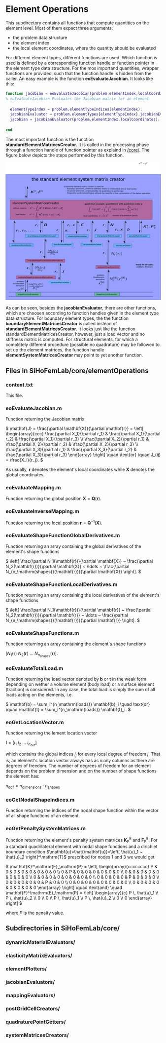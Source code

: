 # Element Operations #
This subdirectory contains all functions that compute quantities on the element level. Most of them expect three arguments:

* the problem data structure
* the element index
* the local element coordinates, where the quantity should be evaluated

For different element types, different functions are used. Which function is used is defined by a corresponding function handle or function pointer in the element type data structure.
For the mos importand quantities, wrapper functions are provided, such that the function handle is hidden from the caller. An easy example is the function **eoEvaluateJacobian**. 
It looks like this:

```matlab
function jacobian = eoEvaluateJacobian(problem,elementIndex,localCoordinates)
% eoEvaluateJacobian Evaluates the Jacobian matrix for an element

  elementTypeIndex = problem.elementTypeIndices(elementIndex);
  jacobianEvaluator = problem.elementTypes{elementTypeIndex}.jacobianEvaluator;
  jacobian = jacobianEvaluator(problem,elementIndex,localCoordinates);

end
```

The most important function is the function **standardElementMatricesCreator**. 
It is called in the processing phase through a function handle of function pointer as explaind in [/core/](/core/).
The figure below depicts the steps performed by this function.
 
![standard_element_matrices_creator.png](standard_element_matrices_creator.png)

As can be seen, besides the **jacobianEvaluator**, there are other functions, which are choosen according to function handles given in the element type data structure.
For boundary element types, the the function **boundaryElementMatricesCreator** is called instead of **standardElementMatricesCreator**.
It looks just like the function standardElementMatricesCreator, however, just a load vector and no stiffness matric is computed.
For structural elements, for which a completely different procedure (possible no quadrature) may be followed to set up the element matrices, the function handle **elementSystemMatricesCreator** may point to yet another function.

##  Files in SiHoFemLab/core/elementOperations  ##

### context.txt ###
This file. 

### eoEvaluateJacobian.m ###
Function returning the Jacobian matrix

$`
\mathbf{J}
= \frac{\partial \mathbf{X}}{\partial \mathbf{r}} 
= \left[ \begin{array}{ccc}
\frac{\partial X_1}{\partial r_1} &  \frac{\partial X_1}{\partial r_2} & \frac{\partial X_1}{\partial r_3} \\
\frac{\partial X_2}{\partial r_1} &  \frac{\partial X_2}{\partial r_2} & \frac{\partial X_2}{\partial r_3} \\
\frac{\partial X_3}{\partial r_1} &  \frac{\partial X_3}{\partial r_2} & \frac{\partial X_3}{\partial r_3}
\end{array} \right]
\quad \text{or} \quad
J_{ij} = \frac{X_i}{r_j}.
`$

As usually, $`\mathbf{r}`$ denotes the element's local coordinates while $`\mathbf{X}`$ denotes the global coordinates.

### eoEvaluateMapping.m ###
Function returning the global position $`\mathbf{X} = \mathbf{Q}(\mathbf{r})`$.

### eoEvaluateInverseMapping.m ###
Function returning the local position $`\mathbf{r} = \mathbf{Q}^{-1}(\mathbf{X})`$.

### eoEvaluateShapeFunctionGlobalDerivatives.m ###
Function returning an array containing the global derivatives of the element's shape functions

$`
\left[ \frac{\partial N_1(\mathbf{r})}{\partial \mathbf{X}} ~ \frac{\partial N_2(\mathbf{r})}{\partial \mathbf{X}} ~ \ldots ~ \frac{\partial N_{n_\mathrm{shapes}}(\mathbf{r})}{\partial \mathbf{X}} \right].
`$

### eoEvaluateShapeFunctionLocalDerivatives.m ###
Function returning an array containing the local derivatives of the element's shape functions

$`
\left[ \frac{\partial N_1(\mathbf{r})}{\partial \mathbf{r}} ~ \frac{\partial N_2(\mathbf{r})}{\partial \mathbf{r}} ~ \ldots ~ \frac{\partial N_{n_\mathrm{shapes}}(\mathbf{r})}{\partial \mathbf{r}} \right].
`$

### eoEvaluateShapeFunctions.m ###
Function returning an array containing the element's shape functions 

$`
\left[ N_1(\mathbf{r}) ~ N_2(\mathbf{r}) ~ \ldots ~ N_{n_\mathrm{shapes}}(\mathbf{r}) \right].
`$

### eoEvaluateTotalLoad.m ###
Function returning the load vector denoted by $`\mathbf{b}`$ or $`\mathbf{t}`$ in the weak form depending on wether a volume element (body load) or a surface element (traction) is considered. In any case, the total load is simply the sum of all loads acting on the elements, i.e. 

$`
\mathbf{b} = \sum_i^{n_\mathrm{loads}} \mathbf{b}_i \quad \text{or} \quad \mathbf{t} = \sum_i^{n_\mathrm{loads}} \mathbf{t}_i.
`$


### eoGetLocationVector.m ###
Function returning the lement location vector

$`
\mathbf{l} =
\left[ i_1 ~ i_2 ~ \ldots ~ i_{n_\mathrm{dof}} \right]
`$

which contains the global indices $`i_j`$ for every local degree of freedom $`j`$.
That is, an element's location vector always has as many columns as there are degrees of freedom. The number of degrees of freedom for an element depends on the problem dimension and on the number of shape functions the element has:

$`
n_\mathrm{dof} = n_\mathrm{dimensions} \cdot n_\mathrm{shapes}
`$

### eoGetNodalShapeIndices.m ###
Function returning the indices of the nodal shape function within the vector of all shape functions of an element.

### eoGetPenaltySystemMatrices.m ###
Function returning the element's penalty system matrices $`\mathbf{K}^\mathrm{E}_\mathrm{P}`$ and $`\mathbf{F}^\mathrm{E}_\mathrm{P}`$.
For a standard quadrilateral element with nodal shape functions and a dirichlet boundary condition $`\mathbf{u}=\hat{\mathbf{u}}=\left[ \hat{u}_1 ~ \hat{u}_2 \right]^\mathrm{T}`$ prescribed for nodes 1 and 3 we would get

$`
\mathbf{K}^\mathrm{E}_\mathrm{P} = \left[ \begin{array}{cccccccc}
P & 0 & 0 & 0 & 0 & 0 & 0 & 0 \\
0 & P & 0 & 0 & 0 & 0 & 0 & 0 \\
0 & 0 & 0 & 0 & 0 & 0 & 0 & 0 \\
0 & 0 & 0 & 0 & 0 & 0 & 0 & 0 \\
0 & 0 & 0 & 0 & P & 0 & 0 & 0 \\
0 & 0 & 0 & 0 & 0 & P & 0 & 0 \\
0 & 0 & 0 & 0 & 0 & 0 & 0 & 0 \\
0 & 0 & 0 & 0 & 0 & 0 & 0 & 0
\end{array} \right]
\quad \text{and} \quad 
\mathbf{F}^\mathrm{E}_\mathrm{P} = \left[ \begin{array}{c}
P \, \hat{u}_1 \\
P \, \hat{u}_2 \\
0 \\
0 \\
P \, \hat{u}_1 \\
P \, \hat{u}_2 \\
0 \\
0
\end{array} \right]
`$

where $`P`$ is the penalty value.


##  Subdirectories in SiHoFemLab/core/  ##

### dynamicMaterialEvaluators/ ###

### elasticityMatrixEvaluators/ ###

### elementPlotters/ ###

### jacobianEvaluators/ ###

### mappingEvaluators/ ###

### postGridCellCreators/ ###

### quadraturePointGetters/ ###

### systemMatricesCreators/ ###

